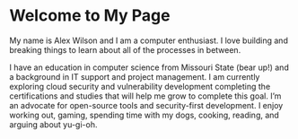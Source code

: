 # Welcome to My Page
My name is Alex Wilson and I am a computer enthusiast. I love building and breaking things to learn about all of the processes in between. 

I have an education in computer science from Missouri State (bear up!) and a background in IT support and project management. I am currently exploring cloud security and vulnerability development completing the certifications and studies that will help me grow to complete this goal. I’m an advocate for open-source tools and security-first development. I enjoy working out, gaming, spending time with my dogs, cooking, reading, and arguing about yu-gi-oh. 